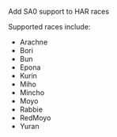 Add SA0 support to HAR races

Supported races include:
- Arachne
- Bori
- Bun
- Epona
- Kurin 
- Miho
- Mincho
- Moyo
- Rabbie
- RedMoyo
- Yuran
